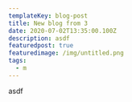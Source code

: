 ```yaml
---
templateKey: blog-post
title: New blog from 3
date: 2020-07-02T13:35:00.100Z
description: asdf
featuredpost: true
featuredimage: /img/untitled.png
tags:
  - m
---
```

asdf